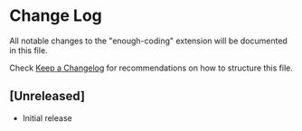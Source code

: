 # Change Log

All notable changes to the "enough-coding" extension will be documented in this file.

Check [Keep a Changelog](http://keepachangelog.com/) for recommendations on how to structure this file.

## [Unreleased]

- Initial release